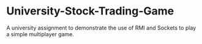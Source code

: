# University-Stock-Trading-Game
A university assignment to demonstrate the use of RMI and Sockets to play a simple multiplayer game.
